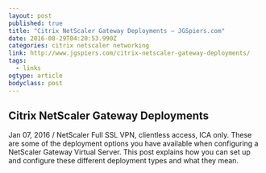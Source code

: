 ```yaml
---
layout: post 
published: true 
title: "Citrix NetScaler Gateway Deployments – JGSpiers.com" 
date: 2016-08-29T04:20:53.990Z
categories: citrix netscaler networking
link: http://www.jgspiers.com/citrix-netscaler-gateway-deployments/ 
tags:
  - links
ogtype: article 
bodyclass: post 
---
```


## Citrix NetScaler Gateway Deployments
Jan 07, 2016  / NetScaler
Full SSL VPN, clientless access, ICA only. These are some of the deployment options you have available when configuring a NetScaler Gateway Virtual Server. This post explains how you can set up and configure these different deployment types and what they mean.